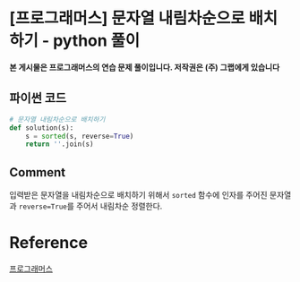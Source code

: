# [프로그래머스] 문자열 내림차순으로 배치하기 - python 풀이

**본 게시물은 프로그래머스의 연습 문제 풀이입니다. 저작권은 (주) 그랩에게 있습니다**



## 파이썬 코드

```python
# 문자열 내림차순으로 배치하기
def solution(s):
    s = sorted(s, reverse=True)
    return ''.join(s)
```



## Comment

입력받은 문자열을 내림차순으로 배치하기 위해서 `sorted` 함수에 인자를 주어진 문자열과 `reverse=True`를 주어서 내림차순 정렬한다.

# Reference

[프로그래머스](https://programmers.co.kr)

